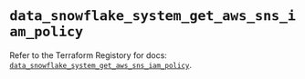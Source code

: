 # `data_snowflake_system_get_aws_sns_iam_policy`

Refer to the Terraform Registory for docs: [`data_snowflake_system_get_aws_sns_iam_policy`](https://registry.terraform.io/providers/snowflake-labs/snowflake/0.64.0/docs/data-sources/system_get_aws_sns_iam_policy).
